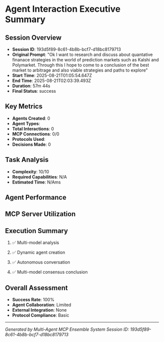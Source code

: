 # Agent Interaction Executive Summary

## Session Overview
- **Session ID**: 193d5f89-8c61-4b8b-bcf7-d18bc8179713
- **Original Prompt**: "Ok I want to research and discuss about quantative finanace strategies in the world of prediction markets such as Kalshi and Polymarket. Through this I hope to come to a conclusion of the best market to arbitrage and also viable strategies and paths to explore"
- **Start Time**: 2025-08-21T01:05:54.647Z
- **End Time**: 2025-08-21T02:03:39.493Z
- **Duration**: 57m 44s
- **Final Status**: success

## Key Metrics
- **Agents Created**: 0
- **Agent Types**: 
- **Total Interactions**: 0
- **MCP Connections**: 0/0
- **Protocols Used**: 
- **Decisions Made**: 0

## Task Analysis
- **Complexity**: 10/10
- **Required Capabilities**: N/A
- **Estimated Time**: N/Ams

## Agent Performance


## MCP Server Utilization


## Execution Summary

1. ✅ Multi-model analysis

2. ✅ Dynamic agent creation

3. ✅ Autonomous conversation

4. ✅ Multi-model consensus conclusion


## Overall Assessment
- **Success Rate**: 100%
- **Agent Collaboration**: Limited
- **External Integration**: None
- **Protocol Compliance**: Basic

---
*Generated by Multi-Agent MCP Ensemble System*
*Session ID: 193d5f89-8c61-4b8b-bcf7-d18bc8179713*
